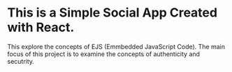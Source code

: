 # This is a Simple Social App Created with React.
This explore the concepts of EJS (Emmbedded JavaScript Code).
The main focus of this project is to examine the concepts of authenticity and secutrity.
